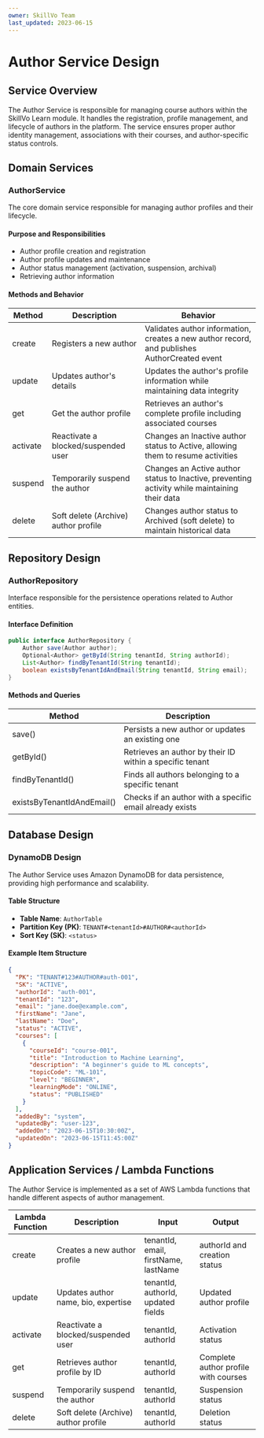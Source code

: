 ```yaml
---
owner: SkillVo Team
last_updated: 2023-06-15
---
```


# Author Service Design

## Service Overview

The Author Service is responsible for managing course authors within the SkillVo Learn module. It handles the registration, profile management, and lifecycle of authors in the platform. The service ensures proper author identity management, associations with their courses, and author-specific status controls.

## Domain Services

### AuthorService

The core domain service responsible for managing author profiles and their lifecycle.

#### Purpose and Responsibilities

- Author profile creation and registration
- Author profile updates and maintenance
- Author status management (activation, suspension, archival)
- Retrieving author information

#### Methods and Behavior

| Method   | Description                          | Behavior |
|----------|--------------------------------------|----------|
| create   | Registers a new author               | Validates author information, creates a new author record, and publishes AuthorCreated event |
| update   | Updates author's details             | Updates the author's profile information while maintaining data integrity |
| get      | Get the author profile               | Retrieves an author's complete profile including associated courses |
| activate | Reactivate a blocked/suspended user  | Changes an Inactive author status to Active, allowing them to resume activities |
| suspend  | Temporarily suspend the author       | Changes an Active author status to Inactive, preventing activity while maintaining their data |
| delete   | Soft delete (Archive) author profile | Changes author status to Archived (soft delete) to maintain historical data |

## Repository Design

### AuthorRepository

Interface responsible for the persistence operations related to Author entities.

#### Interface Definition

```java
public interface AuthorRepository {
    Author save(Author author);
    Optional<Author> getById(String tenantId, String authorId);
    List<Author> findByTenantId(String tenantId);
    boolean existsByTenantIdAndEmail(String tenantId, String email);
}
```

#### Methods and Queries

| Method                      | Description                                              |
|-----------------------------|----------------------------------------------------------|
| save()                      | Persists a new author or updates an existing one         |
| getById()                   | Retrieves an author by their ID within a specific tenant |
| findByTenantId()            | Finds all authors belonging to a specific tenant         |
| existsByTenantIdAndEmail()  | Checks if an author with a specific email already exists |

## Database Design

### DynamoDB Design

The Author Service uses Amazon DynamoDB for data persistence, providing high performance and scalability.

#### Table Structure

- **Table Name**: `AuthorTable`
- **Partition Key (PK)**: `TENANT#<tenantId>#AUTHOR#<authorId>`
- **Sort Key (SK)**: `<status>`


#### Example Item Structure

```json
{
  "PK": "TENANT#123#AUTHOR#auth-001",
  "SK": "ACTIVE",
  "authorId": "auth-001",
  "tenantId": "123",
  "email": "jane.doe@example.com",
  "firstName": "Jane",
  "lastName": "Doe",
  "status": "ACTIVE",
  "courses": [
    {
      "courseId": "course-001",
      "title": "Introduction to Machine Learning",
      "description": "A beginner's guide to ML concepts",
      "topicCode": "ML-101",
      "level": "BEGINNER",
      "learningMode": "ONLINE",
      "status": "PUBLISHED"
    }
  ],
  "addedBy": "system",
  "updatedBy": "user-123",
  "addedOn": "2023-06-15T10:30:00Z",
  "updatedOn": "2023-06-15T11:45:00Z"
}
```

## Application Services / Lambda Functions

The Author Service is implemented as a set of AWS Lambda functions that handle different aspects of author management.

| Lambda Function | Description                              | Input                                   | Output                                |
|-----------------|------------------------------------------|----------------------------------------|---------------------------------------|
| create          | Creates a new author profile             | tenantId, email, firstName, lastName   | authorId and creation status          |
| update          | Updates author name, bio, expertise      | tenantId, authorId, updated fields     | Updated author profile                |
| activate        | Reactivate a blocked/suspended user      | tenantId, authorId                     | Activation status                     |
| get             | Retrieves author profile by ID           | tenantId, authorId                     | Complete author profile with courses  |
| suspend         | Temporarily suspend the author           | tenantId, authorId                     | Suspension status                     |
| delete          | Soft delete (Archive) author profile     | tenantId, authorId                     | Deletion status                       | 